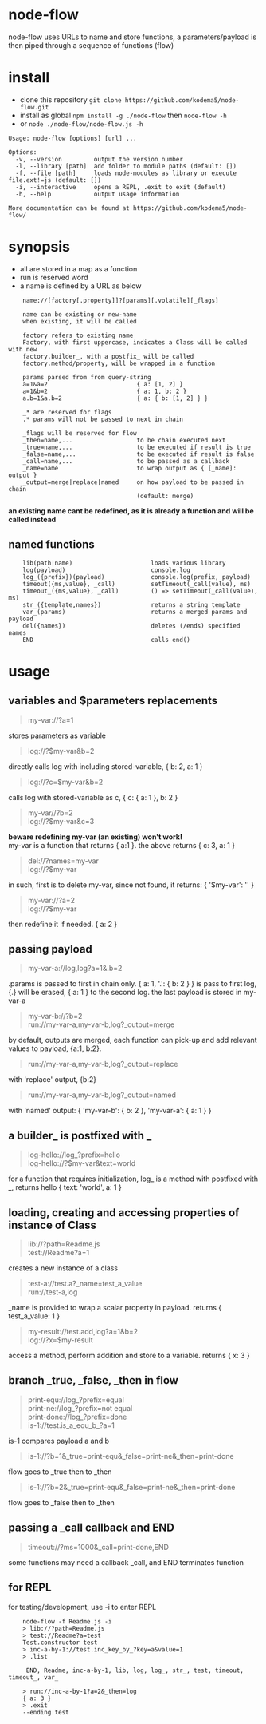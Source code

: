 # node-flow

node-flow uses URLs to name and store functions, a parameters/payload is then piped through a sequence of functions (flow)

# install

* clone this repository ```git clone https://github.com/kodema5/node-flow.git```
* install as global ```npm install -g ./node-flow``` then ```node-flow -h```
* or ```node ./node-flow/node-flow.js -h```

```
Usage: node-flow [options] [url] ...

Options:
  -v, --version         output the version number
  -l, --library [path]  add folder to module paths (default: [])
  -f, --file [path]     loads node-modules as library or execute file.ext!=js (default: [])
  -i, --interactive     opens a REPL, .exit to exit (default)
  -h, --help            output usage information

More documentation can be found at https://github.com/kodema5/node-flow/
```

# synopsis

* all are stored in a map as a function
* run is reserved word
* a name is defined by a URL as below

```
    name://[factory[.property]]?[params][.volatile][_flags]

    name can be existing or new-name
    when existing, it will be called

    factory refers to existing name
    Factory, with first uppercase, indicates a Class will be called with new
    factory.builder_, with a postfix_ will be called
    factory.method/property, will be wrapped in a function

    params parsed from from query-string
    a=1&a=2                         { a: [1, 2] }
    a=1&b=2                         { a: 1, b: 2 }
    a.b=1&a.b=2                     { a: { b: [1, 2] } }

    _* are reserved for flags
    .* params will not be passed to next in chain

    _flags will be reserved for flow
    _then=name,...                  to be chain executed next
    _true=name,...                  to be executed if result is true
    _false=name,...                 to be executed if result is false
    _call=name,...                  to be passed as a callback
    _name=name                      to wrap output as { [_name]: output }
    _output=merge|replace|named     on how payload to be passed in chain
                                    (default: merge)

```

**an existing name cant be redefined, as it is already a function and will be called instead**

## named functions

```
    lib(path|name)                      loads various library
    log(payload)                        console.log
    log_({prefix})(payload)             console.log(prefix, payload)
    timeout({ms,value}, _call)          setTimeout(_call(value), ms)
    timeout_({ms,value}, _call)         () => setTimeout(_call(value), ms)
    str_({template,names})              returns a string template
    var_(params)                        returns a merged params and payload
    del({names})                        deletes (/ends) specified names
    END                                 calls end()

```

# usage

## variables and $parameters replacements

> my-var://?a=1

stores parameters as variable

> log://?$my-var&b=2

directly calls log with including stored-variable,
{ b: 2, a: 1 }

> log://?c=$my-var&b=2

calls log with stored-variable as c,
{ c: { a: 1 }, b: 2 }

> my-var//?b=2
\
> log://?$my-var&c=3

**beware redefining my-var (an existing) won't work!** \
my-var is a function that returns { a:1 }.
the above returns { c: 3, a: 1 }

> del://?names=my-var
\
> log://?$my-var

in such, first is to delete my-var, since not found, it returns: { '$my-var': '' }

> my-var://?a=2
\
> log://?$my-var

then redefine it if needed. { a: 2 }

## passing payload

> my-var-a://log,log?a=1&.b=2

.params is passed to first in chain only.
{ a: 1, '.': { b: 2 } } is pass to first log,
{.} will be erased, { a: 1 } to the second log.
the last payload is stored in my-var-a

> my-var-b://?b=2
\
> run://my-var-a,my-var-b,log?_output=merge

by default, outputs are merged,
each function can pick-up and add relevant values to payload,
{a:1, b:2}.

> run://my-var-a,my-var-b,log?_output=replace

with 'replace' output, {b:2}

> run://my-var-a,my-var-b,log?_output=named

with 'named' output: { 'my-var-b': { b: 2 }, 'my-var-a': { a: 1 } }

## a builder_ is postfixed with _

> log-hello://log_?prefix=hello
\
> log-hello://?$my-var&text=world

for a function that requires initialization,
log_ is a method with postfixed with _,
returns hello { text: 'world', a: 1 }

## loading, creating and accessing properties of instance of Class

> lib://?path=Readme.js
\
> test://Readme?a=1

creates a new instance of a class

> test-a://test.a?_name=test_a_value
\
> run://test-a,log

_name is provided to wrap a scalar property in payload.
returns { test_a_value: 1 }


> my-result://test.add,log?a=1&b=2
\
> log://?x=$my-result

access a method, perform addition and store to a variable. returns { x: 3 }


## branch _true, _false, _then in flow

>  print-equ://log_?prefix=equal
\
>  print-ne://log_?prefix=not equal
\
>  print-done://log_?prefix=done
\
> is-1://test.is_a_equ_b_?a=1

is-1 compares payload a and b

> is-1://?b=1&_true=print-equ&_false=print-ne&_then=print-done

flow goes to _true then to _then

> is-1://?b=2&_true=print-equ&_false=print-ne&_then=print-done

flow goes to _false then to _then

## passing a _call callback and END

> timeout://?ms=1000&_call=print-done,END

some functions may need a callback _call,
and END terminates function

## for REPL

for testing/development, use -i to enter REPL

````
    node-flow -f Readme.js -i
    > lib://?path=Readme.js
    > test://Readme?a=test
    Test.constructor test
    > inc-a-by-1://test.inc_key_by_?key=a&value=1
    > .list

     END, Readme, inc-a-by-1, lib, log, log_, str_, test, timeout, timeout_, var_

    > run://inc-a-by-1?a=2&_then=log
    { a: 3 }
    > .exit
    --ending test
````
